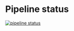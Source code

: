# Pipeline status

[![pipeline status](https://gitlab.com/harter-kern/nice-gui-utils/badges/main/pipeline.svg)](https://gitlab.com/harter-kern/nice-gui-utils/-/commits/main)
